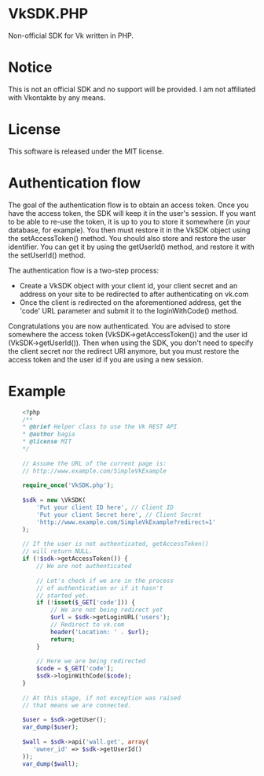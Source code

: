 VkSDK.PHP
=========

Non-official SDK for Vk written in PHP.

Notice
=====

This is not an official SDK and no support will be provided.
I am not affiliated with Vkontakte by any means.

License
=====
This software is released under the MIT license.

Authentication flow
=====
The goal of the authentication flow is to obtain an access token. Once you have the access token, the SDK will keep it in the user's session. If you want to be able to re-use the token, it is up to you to store it somewhere (in your database, for example). You then must restore it in the VkSDK object using the setAccessToken() method. You should also store and restore the user identifier. You can get it by using the getUserId() method, and restore it with the setUserId() method.

The authentication flow is a two-step process:
- Create a VkSDK object with your client id, your client secret and an address on your site to be redirected to after authenticating on vk.com
- Once the client is redirected on the aforementioned address, get the 'code' URL parameter and submit it to the loginWithCode() method.

Congratulations you are now authenticated. You are advised to store somewhere the access token (VkSDK->getAccessToken()) and the user id (VkSDK->getUserId()). Then when using the SDK, you don't need to specify the client secret nor the redirect URI anymore, but you must restore the access token and the user id if you are using a new session.

Example
=====
```php
    <?php
    /**
    * @brief Helper class to use the Vk REST API
    * @author bagia
    * @license MIT
    */
    
    // Assume the URL of the current page is:
    // http://www.example.com/SimpleVkExample
    
    require_once('VkSDK.php');
    
    $sdk = new \VkSDK(
        'Put your client ID here', // Client ID
        'Put your client Secret here', // Client Secret
        'http://www.example.com/SimpleVkExample?redirect=1'
    );
    
    // If the user is not authenticated, getAccessToken()
    // will return NULL.
    if (!$sdk->getAccessToken()) {
        // We are not authenticated
    
        // Let's check if we are in the process
        // of authentication or if it hasn't
        // started yet.
        if (!isset($_GET['code'])) {
            // We are not being redirect yet
            $url = $sdk->getLoginURL('users');
            // Redirect to vk.com
            header('Location: ' . $url);
            return;
        }
    
        // Here we are being redirected
        $code = $_GET['code'];
        $sdk->loginWithCode($code);
    }
    
    // At this stage, if not exception was raised
    // that means we are connected.
    
    $user = $sdk->getUser();
    var_dump($user);
    
    $wall = $sdk->api('wall.get', array(
       'owner_id' => $sdk->getUserId()
    ));
    var_dump($wall);
```
